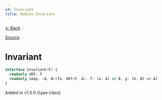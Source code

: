 ```yaml
---
id: Invariant
title: Module Invariant
---
```


[← Back](.)

[Source](https://github.com/gcanti/fp-ts/blob/master/src/Invariant.ts)

# Invariant

```ts
interface Invariant<F> {
  readonly URI: F
  readonly imap: <A, B>(fa: HKT<F, A>, f: (a: A) => B, g: (b: B) => A) => HKT<F, B>
}
```

Added in v1.0.0 (type class)
